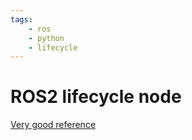 ```yaml
---
tags:
    - ros
    - python
    - lifecycle
---
```


# ROS2 lifecycle node

[Very good reference](https://youtu.be/_GXHBP5sA70)